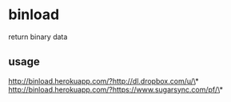 # binload
return binary data

## usage
http://binload.herokuapp.com/?http://dl.dropbox.com/u/\*
http://binload.herokuapp.com/?https://www.sugarsync.com/pf/\*
